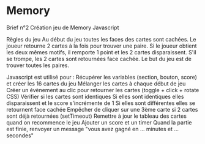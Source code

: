# Memory
Brief n°2 Création jeu de Memory Javascript

Règles du jeu
Au début du jeu toutes les faces des cartes sont cachées. 
Le joueur retourne 2 cartes à la fois pour trouver une paire.
Si le joueur obtient les deux mêmes motifs, il remporte 1 point
et les 2 cartes disparaissent. 
S'il se trompe, les 2 cartes sont retournées face cachée. 
Le but du jeu est de trouver toutes les paires. 

Javascript est utilisé pour :
Récupérer les variables (section, bouton, score) et créer les 16 cartes du jeu
Mélanger les cartes à chaque début de jeu
Créer un évènement au clic pour retourner les cartes (toggle + click + rotate CSS)
Vérifier si les cartes sont identiques
Si elles sont identiques elles disparaissent et le score s'incrémente de 1
Si elles sont différentes elles se retournent face cachée
Empêcher de cliquer sur une 3ème carte si 2 cartes sont déjà retournées (setTimeout)
Remettre à jour le tableau des cartes quand on recommence le jeu
Ajouter un score et un timer
Quand la partie est finie, renvoyer un message "vous avez gagné
en ... minutes et ... secondes"


